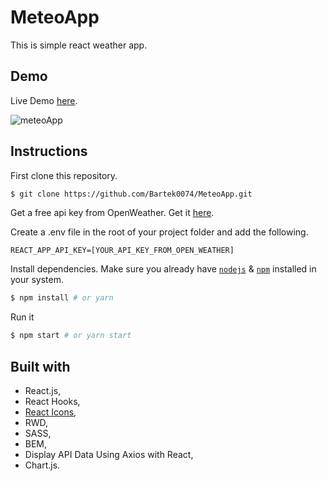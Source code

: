 # MeteoApp

This is simple react weather app.

## Demo

Live Demo [here](https://bartek0074-meteoapp.netlify.app/).

![meteoApp](https://user-images.githubusercontent.com/88652468/205315941-6106f23d-9cb4-4437-a1ce-7e95e903f16d.gif)


## Instructions

First clone this repository.

```bash
$ git clone https://github.com/Bartek0074/MeteoApp.git
```

Get a free api key from OpenWeather. Get it [here](https://openweathermap.org/api).

Create a .env file in the root of your project folder and add the following.

```
REACT_APP_API_KEY=[YOUR_API_KEY_FROM_OPEN_WEATHER]
```

Install dependencies. Make sure you already have [`nodejs`](https://nodejs.org/en/) & [`npm`](https://www.npmjs.com/) installed in your system.

```bash
$ npm install # or yarn
```

Run it

```bash
$ npm start # or yarn start
```

## Built with

- React.js,
- React Hooks,
- [React Icons](https://react-icons.github.io/react-icons/),
- RWD,
- SASS,
- BEM,
- Display API Data Using Axios with React,
- Chart.js.
